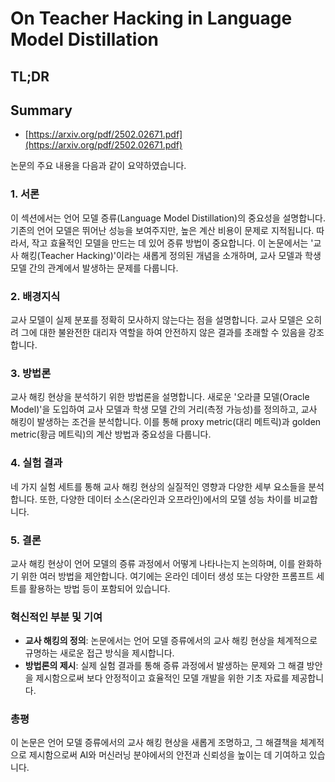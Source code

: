 # On Teacher Hacking in Language Model Distillation
## TL;DR
## Summary
- [https://arxiv.org/pdf/2502.02671.pdf](https://arxiv.org/pdf/2502.02671.pdf)

논문의 주요 내용을 다음과 같이 요약하였습니다.

### 1. 서론
이 섹션에서는 언어 모델 증류(Language Model Distillation)의 중요성을 설명합니다. 기존의 언어 모델은 뛰어난 성능을 보여주지만, 높은 계산 비용이 문제로 지적됩니다. 따라서, 작고 효율적인 모델을 만드는 데 있어 증류 방법이 중요합니다. 이 논문에서는 '교사 해킹(Teacher Hacking)'이라는 새롭게 정의된 개념을 소개하며, 교사 모델과 학생 모델 간의 관계에서 발생하는 문제를 다룹니다.

### 2. 배경지식
교사 모델이 실제 분포를 정확히 모사하지 않는다는 점을 설명합니다. 교사 모델은 오히려 그에 대한 불완전한 대리자 역할을 하여 안전하지 않은 결과를 초래할 수 있음을 강조합니다.

### 3. 방법론
교사 해킹 현상을 분석하기 위한 방법론을 설명합니다. 새로운 '오라클 모델(Oracle Model)'을 도입하여 교사 모델과 학생 모델 간의 거리(측정 가능성)를 정의하고, 교사 해킹이 발생하는 조건을 분석합니다. 이를 통해 proxy metric(대리 메트릭)과 golden metric(황금 메트릭)의 계산 방법과 중요성을 다룹니다.

### 4. 실험 결과
네 가지 실험 세트를 통해 교사 해킹 현상의 실질적인 영향과 다양한 세부 요소들을 분석합니다. 또한, 다양한 데이터 소스(온라인과 오프라인)에서의 모델 성능 차이를 비교합니다.

### 5. 결론
교사 해킹 현상이 언어 모델의 증류 과정에서 어떻게 나타나는지 논의하며, 이를 완화하기 위한 여러 방법을 제안합니다. 여기에는 온라인 데이터 생성 또는 다양한 프롬프트 세트를 활용하는 방법 등이 포함되어 있습니다.

### 혁신적인 부분 및 기여
- **교사 해킹의 정의**: 논문에서는 언어 모델 증류에서의 교사 해킹 현상을 체계적으로 규명하는 새로운 접근 방식을 제시합니다.
- **방법론의 제시**: 실제 실험 결과를 통해 증류 과정에서 발생하는 문제와 그 해결 방안을 제시함으로써 보다 안정적이고 효율적인 모델 개발을 위한 기초 자료를 제공합니다.

### 총평
이 논문은 언어 모델 증류에서의 교사 해킹 현상을 새롭게 조명하고, 그 해결책을 체계적으로 제시함으로써 AI와 머신러닝 분야에서의 안전과 신뢰성을 높이는 데 기여하고 있습니다.